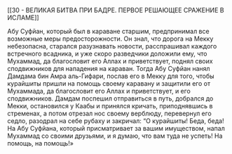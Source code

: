 [[30 - ВЕЛИКАЯ БИТВА ПРИ БАДРЕ. ПЕРВОЕ РЕШАЮЩЕЕ СРАЖЕНИЕ В ИСЛАМЕ]]

Абу Суфйан, который был в караване старшим, предпринимал все возможные меры предосторожности. Он знал, что дорога на Мекку небезопасна, старался разузнавать новости, расспрашивал каждого встречного всадника, и уже скоро разведчики доложили ему, что Мухаммад, да благословит его Аллах и приветствует, поднял своих сподвижников для нападения на караван. Тогда Абу Суфйан нанял Дамдама бин Амра аль-Гифари, послав его в Мекку для того, чтобы курайшиты пришли на помощь своему каравану и защитили его от Мухаммада, да благословит его Аллах и приветствует, и его сподвижников. Дамдам поспешил отправиться в путь, добрался до Мекки, остановился у Каабы и принялся кричать, приподнявшись в стременах, а потом отрезал нос своему верблюду, перевернул его седло, разодрал на себе рубаху и закричал: “О курайшиты! Беда, беда! На Абу Суфйана, который присматривает за вашим имуществом, напал Мухаммад со своими друзьями, и я думаю, что вам туда не успеть! На помощь, на помощь!»

